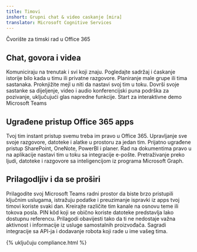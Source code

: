 ```yaml
---
title: Timovi
inshort: Grupni chat & video caskanje [mira]
translator: Microsoft Cognitive Services
---
```



Čvorište za timski rad u Office 365 

## Chat, govora i videa
Komuniciraju na trenutak i svi koji znaju. Pogledajte sadržaj i ćaskanje istorije bilo kada u timu ili privatne razgovore. Planiranje male grupe ili tima sastanaka. Proknjižite mejl u niti da nastavi svoj tim u toku. Dovrši svoje sastanke sa dijeljenje, video i audio konferencijski puna podrška za pozivanje, uključujući glas napredne funkcije. 
Start za interaktivne demo Microsoft Teams 

## Ugrađene pristup Office 365 apps
Tvoj tim instant pristup svemu treba im pravo u Office 365. Upravljanje sve svoje razgovore, datoteke i alatke u prostoru za jedan tim. Prijatno ugrađene pristup SharePoint, OneNote, PowerBI i planer. Rad na dokumentima pravo u na aplikacije nastavi tim u toku sa integracije e-pošte. Pretraživanje preko ljudi, datoteke i razgovore sa inteligencijom iz programa Microsoft Graph. 

## Prilagodljiv i da se proširi
Prilagodite svoj Microsoft Teams radni prostor da biste brzo pristupili ključnim uslugama, istražuju podatke i preuzimanje ispravki iz apps tvoj timovi koriste svaki dan. Kreirajte različite tim kanale na osnovu teme ili tokova posla. PIN kôd koji se obično koriste datoteke predstavlja lako dostupnu referencu. Prilagodi obavijesti tako da ti ne nedostaje važna aktivnost i informacije iz usluge samostalnih proizvođača. Sagradi integracije sa API-ja i dodavanje robota koji rade u ime vašeg tima. 




{% uključuju compliance.html %}

